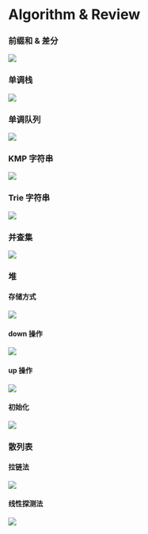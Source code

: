 # Algorithm & Review

### 前缀和 & 差分

![](./image/2022-02-15-18-19-31.png)

### 单调栈

![](./image/2022-02-15-18-38-57.png)

### 单调队列

![](./image/2022-02-15-18-44-29.png)

### KMP 字符串

![](./image/2022-02-15-18-55-04.png)

### Trie 字符串

![](./image/2022-02-15-19-06-51.png)

### 并查集

![](./image/2022-02-15-19-24-00.png)

### 堆

#### 存储方式

![](./image/2022-02-18-16-02-20.png)

#### down 操作

![](./image/2022-02-18-16-06-38.png)

#### up 操作

![](./image/2022-02-18-16-09-33.png)

#### 初始化

![](./image/2022-02-18-16-24-32.png)

### 散列表

#### 拉链法

![](./image/2022-02-18-22-49-34.png)

#### 线性探测法

![](./image/2022-02-18-22-52-23.png)